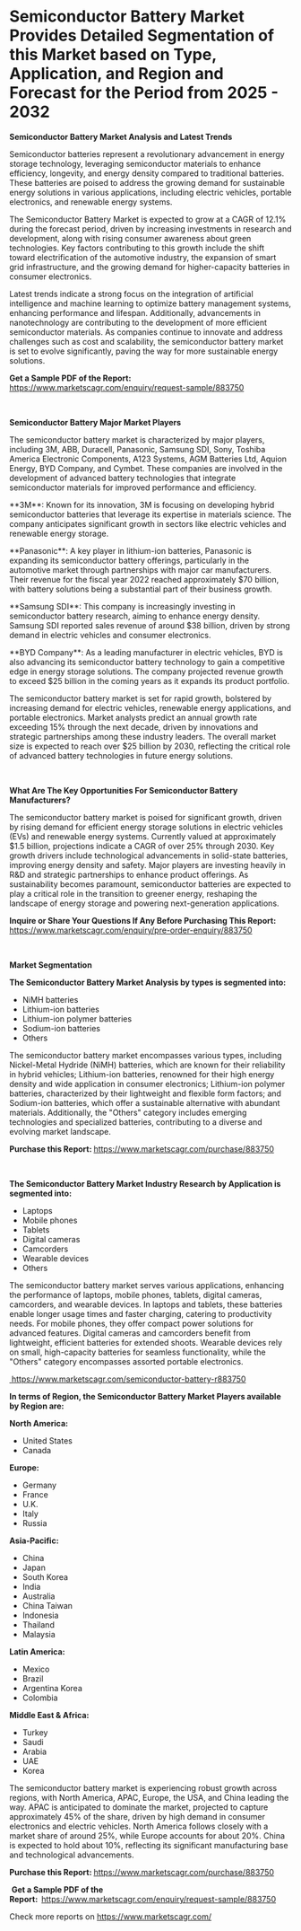 <p><h1>Semiconductor Battery Market Provides Detailed Segmentation of this Market based on Type, Application, and Region and Forecast for the Period from 2025 - 2032</h1></p><p><strong>Semiconductor Battery Market Analysis and Latest Trends</strong></p>
<p><p>Semiconductor batteries represent a revolutionary advancement in energy storage technology, leveraging semiconductor materials to enhance efficiency, longevity, and energy density compared to traditional batteries. These batteries are poised to address the growing demand for sustainable energy solutions in various applications, including electric vehicles, portable electronics, and renewable energy systems.</p><p>The Semiconductor Battery Market is expected to grow at a CAGR of 12.1% during the forecast period, driven by increasing investments in research and development, along with rising consumer awareness about green technologies. Key factors contributing to this growth include the shift toward electrification of the automotive industry, the expansion of smart grid infrastructure, and the growing demand for higher-capacity batteries in consumer electronics.</p><p>Latest trends indicate a strong focus on the integration of artificial intelligence and machine learning to optimize battery management systems, enhancing performance and lifespan. Additionally, advancements in nanotechnology are contributing to the development of more efficient semiconductor materials. As companies continue to innovate and address challenges such as cost and scalability, the semiconductor battery market is set to evolve significantly, paving the way for more sustainable energy solutions.</p></p>
<p><strong>Get a Sample PDF of the Report:&nbsp;</strong> <a href="https://www.marketscagr.com/enquiry/request-sample/883750?utm_campaign=1166&utm_medium=2&utm_source=Github&utm_content=ia&utm_term=13022025&utm_id=semiconductor-battery">https://www.marketscagr.com/enquiry/request-sample/883750</a></p>
<p>&nbsp;</p>
<p><strong>Semiconductor Battery Major Market Players</strong></p>
<p><p>The semiconductor battery market is characterized by major players, including 3M, ABB, Duracell, Panasonic, Samsung SDI, Sony, Toshiba America Electronic Components, A123 Systems, AGM Batteries Ltd, Aquion Energy, BYD Company, and Cymbet. These companies are involved in the development of advanced battery technologies that integrate semiconductor materials for improved performance and efficiency.</p><p>**3M**: Known for its innovation, 3M is focusing on developing hybrid semiconductor batteries that leverage its expertise in materials science. The company anticipates significant growth in sectors like electric vehicles and renewable energy storage.</p><p>**Panasonic**: A key player in lithium-ion batteries, Panasonic is expanding its semiconductor battery offerings, particularly in the automotive market through partnerships with major car manufacturers. Their revenue for the fiscal year 2022 reached approximately $70 billion, with battery solutions being a substantial part of their business growth.</p><p>**Samsung SDI**: This company is increasingly investing in semiconductor battery research, aiming to enhance energy density. Samsung SDI reported sales revenue of around $38 billion, driven by strong demand in electric vehicles and consumer electronics.</p><p>**BYD Company**: As a leading manufacturer in electric vehicles, BYD is also advancing its semiconductor battery technology to gain a competitive edge in energy storage solutions. The company projected revenue growth to exceed $25 billion in the coming years as it expands its product portfolio.</p><p>The semiconductor battery market is set for rapid growth, bolstered by increasing demand for electric vehicles, renewable energy applications, and portable electronics. Market analysts predict an annual growth rate exceeding 15% through the next decade, driven by innovations and strategic partnerships among these industry leaders. The overall market size is expected to reach over $25 billion by 2030, reflecting the critical role of advanced battery technologies in future energy solutions.</p></p>
<p>&nbsp;</p>
<p><strong>What Are The Key Opportunities For Semiconductor Battery Manufacturers?</strong></p>
<p><p>The semiconductor battery market is poised for significant growth, driven by rising demand for efficient energy storage solutions in electric vehicles (EVs) and renewable energy systems. Currently valued at approximately $1.5 billion, projections indicate a CAGR of over 25% through 2030. Key growth drivers include technological advancements in solid-state batteries, improving energy density and safety. Major players are investing heavily in R&D and strategic partnerships to enhance product offerings. As sustainability becomes paramount, semiconductor batteries are expected to play a critical role in the transition to greener energy, reshaping the landscape of energy storage and powering next-generation applications.</p></p>
<p><strong>Inquire or Share Your Questions If Any Before Purchasing This Report:</strong> <a href="https://www.marketscagr.com/enquiry/pre-order-enquiry/883750?utm_campaign=1166&utm_medium=2&utm_source=Github&utm_content=ia&utm_term=13022025&utm_id=semiconductor-battery">https://www.marketscagr.com/enquiry/pre-order-enquiry/883750</a></p>
<p>&nbsp;</p>
<p><strong>Market Segmentation</strong></p>
<p><strong>The Semiconductor Battery Market Analysis by types is segmented into:</strong></p>
<p><ul><li>NiMH batteries</li><li>Lithium-ion batteries</li><li>Lithium-ion polymer batteries</li><li>Sodium-ion batteries</li><li>Others</li></ul></p>
<p><p>The semiconductor battery market encompasses various types, including Nickel-Metal Hydride (NiMH) batteries, which are known for their reliability in hybrid vehicles; Lithium-ion batteries, renowned for their high energy density and wide application in consumer electronics; Lithium-ion polymer batteries, characterized by their lightweight and flexible form factors; and Sodium-ion batteries, which offer a sustainable alternative with abundant materials. Additionally, the "Others" category includes emerging technologies and specialized batteries, contributing to a diverse and evolving market landscape.</p></p>
<p><strong>Purchase this Report:&nbsp;</strong><a href="https://www.marketscagr.com/purchase/883750?utm_campaign=1166&utm_medium=2&utm_source=Github&utm_content=ia&utm_term=13022025&utm_id=semiconductor-battery">https://www.marketscagr.com/purchase/883750</a></p>
<p>&nbsp;</p>
<p><strong>The Semiconductor Battery Market Industry Research by Application is segmented into:</strong></p>
<p><ul><li>Laptops</li><li>Mobile phones</li><li>Tablets</li><li>Digital cameras</li><li>Camcorders</li><li>Wearable devices</li><li>Others</li></ul></p>
<p><p>The semiconductor battery market serves various applications, enhancing the performance of laptops, mobile phones, tablets, digital cameras, camcorders, and wearable devices. In laptops and tablets, these batteries enable longer usage times and faster charging, catering to productivity needs. For mobile phones, they offer compact power solutions for advanced features. Digital cameras and camcorders benefit from lightweight, efficient batteries for extended shoots. Wearable devices rely on small, high-capacity batteries for seamless functionality, while the "Others" category encompasses assorted portable electronics.</p></p>
<p><a href="https://www.marketscagr.com/semiconductor-battery-r883750?utm_campaign=1166&utm_medium=2&utm_source=Github&utm_content=ia&utm_term=13022025&utm_id=semiconductor-battery">&nbsp;https://www.marketscagr.com/semiconductor-battery-r883750</a></p>
<p><strong>In terms of Region, the Semiconductor Battery Market Players available by Region are:</strong></p>
<p>
    <p> <strong> North America: </strong>
        <ul>
            <li>United States</li>
            <li>Canada</li>
        </ul>
        </p> 
    <p> <strong> Europe: </strong>
        <ul>
            <li>Germany</li>
            <li>France</li>
            <li>U.K.</li>
            <li>Italy</li>
            <li>Russia</li>
        </ul>
        </p> 
    <p> <strong> Asia-Pacific: </strong>
        <ul>
            <li>China</li>
            <li>Japan</li>
            <li>South Korea</li>
            <li>India</li>
            <li>Australia</li>
            <li>China Taiwan</li>
            <li>Indonesia</li>
            <li>Thailand</li>
            <li>Malaysia</li>
        </ul>
        </p> 
    <p> <strong> Latin America: </strong>
        <ul>
            <li>Mexico</li>
            <li>Brazil</li>
            <li>Argentina Korea</li>
            <li>Colombia</li>
        </ul>
        </p> 
    <p> <strong> Middle East & Africa: </strong>
        <ul>
            <li>Turkey</li>
            <li>Saudi</li>
            <li>Arabia</li>
            <li>UAE</li>
            <li>Korea</li>
        </ul>
    </p>
    </p>
<p><p>The semiconductor battery market is experiencing robust growth across regions, with North America, APAC, Europe, the USA, and China leading the way. APAC is anticipated to dominate the market, projected to capture approximately 45% of the share, driven by high demand in consumer electronics and electric vehicles. North America follows closely with a market share of around 25%, while Europe accounts for about 20%. China is expected to hold about 10%, reflecting its significant manufacturing base and technological advancements.</p></p>
<p><strong>Purchase this Report: </strong><a href="https://www.marketscagr.com/purchase/883750?utm_campaign=1166&utm_medium=2&utm_source=Github&utm_content=ia&utm_term=13022025&utm_id=semiconductor-battery">https://www.marketscagr.com/purchase/883750</a></p>
<p>&nbsp;<strong>Get a Sample PDF of the Report:&nbsp;&nbsp;</strong><a href="https://www.marketscagr.com/enquiry/request-sample/883750?utm_campaign=1166&utm_medium=2&utm_source=Github&utm_content=ia&utm_term=13022025&utm_id=semiconductor-battery">https://www.marketscagr.com/enquiry/request-sample/883750</a></p>
<p><strong></strong></p>
<p>Check more reports on <a href="https://www.marketscagr.com/?utm_campaign=1166&utm_medium=2&utm_source=Github&utm_content=ia&utm_term=13022025&utm_id=semiconductor-battery">https://www.marketscagr.com/</a></p>